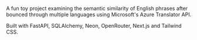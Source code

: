 A fun toy project examining the semantic similarity of English phrases after bounced through multiple languages using Microsoft's Azure Translator API.

Built with FastAPI, SQLAlchemy, Neon, OpenRouter, Next.js and Tailwind CSS.